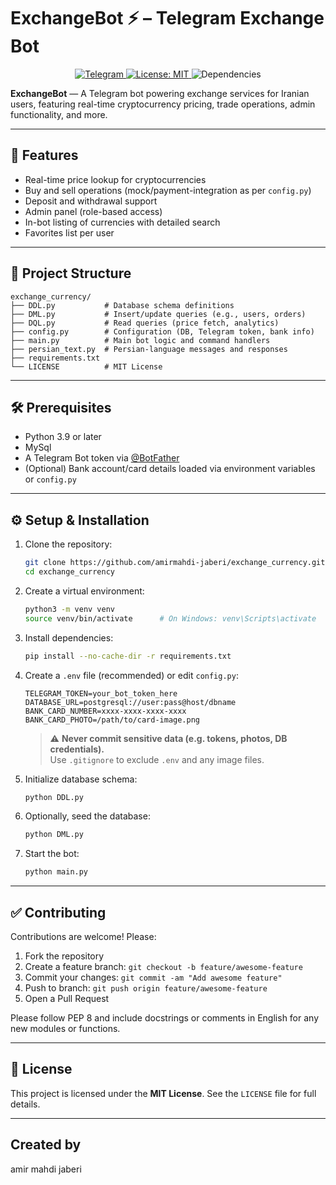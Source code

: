 # ExchangeBot ⚡️ – Telegram Exchange Bot

<p align="center">
  <a href="https://github.com/amirmahdi-jaberi/exchange_currency">
    <img src="https://img.shields.io/badge/platform-telegram-green.svg?logo=telegram" alt="Telegram">
  </a>
  <a href="LICENSE">
    <img src="https://img.shields.io/github/license/amirmahdi-jaberi/exchange_currency.svg" alt="License: MIT">
  </a>
  <img src="https://img.shields.io/librariesio/release/pypi/telebot?logo=python" alt="Dependencies">
</p>

**ExchangeBot** — A Telegram bot powering exchange services for Iranian users, featuring real-time cryptocurrency pricing, trade operations, admin functionality, and more.

---

## 🚀 Features

- Real-time price lookup for cryptocurrencies  
- Buy and sell operations (mock/payment-integration as per `config.py`)  
- Deposit and withdrawal support  
- Admin panel (role-based access)  
- In-bot listing of currencies with detailed search  
- Favorites list per user

---

## 📂 Project Structure

```
exchange_currency/
├── DDL.py           # Database schema definitions
├── DML.py           # Insert/update queries (e.g., users, orders)
├── DQL.py           # Read queries (price fetch, analytics)
├── config.py        # Configuration (DB, Telegram token, bank info)
├── main.py          # Main bot logic and command handlers
├── persian_text.py  # Persian-language messages and responses
├── requirements.txt
└── LICENSE          # MIT License
```

---

## 🛠️ Prerequisites

- Python 3.9 or later  
- MySql 
- A Telegram Bot token via [@BotFather](https://t.me/BotFather)  
- (Optional) Bank account/card details loaded via environment variables or `config.py`

---

## ⚙️ Setup & Installation

1. Clone the repository:
   ```bash
   git clone https://github.com/amirmahdi-jaberi/exchange_currency.git
   cd exchange_currency
   ```

2. Create a virtual environment:
   ```bash
   python3 -m venv venv
   source venv/bin/activate      # On Windows: venv\Scripts\activate
   ```

3. Install dependencies:
   ```bash
   pip install --no-cache-dir -r requirements.txt
   ```

4. Create a `.env` file (recommended) or edit `config.py`:
   ```env
   TELEGRAM_TOKEN=your_bot_token_here
   DATABASE_URL=postgresql://user:pass@host/dbname
   BANK_CARD_NUMBER=xxxx-xxxx-xxxx-xxxx
   BANK_CARD_PHOTO=/path/to/card-image.png
   ```

   > ⚠️ **Never commit sensitive data (e.g. tokens, photos, DB credentials).**  
   > Use `.gitignore` to exclude `.env` and any image files.

5. Initialize database schema:
   ```bash
   python DDL.py
   ```

6. Optionally, seed the database:
   ```bash
   python DML.py
   ```

7. Start the bot:
   ```bash
   python main.py
   ```

---
## ✅ Contributing

Contributions are welcome! Please:

1. Fork the repository  
2. Create a feature branch: `git checkout -b feature/awesome-feature`  
3. Commit your changes: `git commit -am "Add awesome feature"`  
4. Push to branch: `git push origin feature/awesome-feature`  
5. Open a Pull Request

Please follow PEP 8 and include docstrings or comments in English for any new modules or functions.

---

## 📄 License

This project is licensed under the **MIT License**. See the `LICENSE` file for full details.

---


## Created by
amir mahdi jaberi

